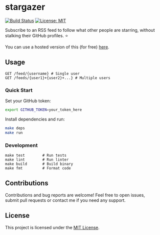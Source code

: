 # stargazer

[![Build Status](https://github.com/samlader/stargazer/actions/workflows/ci.yml/badge.svg)](https://github.com/samlader/stargazer/actions/workflows/ci.yml)
[![License: MIT](https://img.shields.io/badge/License-MIT-yellow.svg)](https://opensource.org/licenses/MIT)

Subscribe to an RSS feed to follow what other people are starring, without stalking their GitHub profiles. ⭐

You can use a hosted version of this (for free) [here](https://stargazer.lader.io/feeds/samlader+healeycodes).

## Usage

```
GET /feed/{username} # Single user
GET /feeds/{user1}+{user2}+...} # Multiple users
```

### Quick Start

Set your GitHub token:

```bash
export GITHUB_TOKEN=your_token_here
```

Install dependencies and run:
```bash
make deps
make run
```

### Development

```
make test        # Run tests
make lint        # Run linter
make build       # Build binary
make fmt         # Format code
```

## Contributions

Contributions and bug reports are welcome! Feel free to open issues, submit pull requests or contact me if you need any support.

## License

This project is licensed under the [MIT License](LICENSE).
